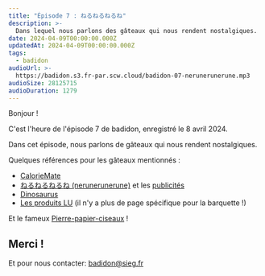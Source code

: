 ```yaml
---
title: "Épisode 7 : ねるねるねるね"
description: >-
  Dans lequel nous parlons des gâteaux qui nous rendent nostalgiques.
date: 2024-04-09T00:00:00.000Z
updatedAt: 2024-04-09T00:00:00.000Z
tags:
  - badidon
audioUrl: >-
  https://badidon.s3.fr-par.scw.cloud/badidon-07-nerunerunerune.mp3
audioSize: 28125715
audioDuration: 1279
---
```


Bonjour !

C'est l'heure de l'épisode 7 de badidon, enregistré le 8 avril 2024.

Dans cet épisode, nous parlons de gâteaux qui nous rendent nostalgiques.

Quelques références pour les gâteaux mentionnés :

- [CalorieMate](https://www.otsuka.co.jp/cmt/product/block/)
- [ねるねるねるね (nerunerunerune)](https://www.kracie.co.jp/foods/okashi/chiiku/product/introduction_01.html) et les [publicités](https://youtu.be/VPATbqsoaaw?si=xjYmo_eizZF-k-Ox)
- [Dinosaurus](https://www.lotusbakeries.be/fr/produits/dinosaurus-au-chocolat)
- [Les produits LU](https://www.lu.fr/produits/) (il n'y a plus de page spécifique pour la barquette !)

Et le fameux [Pierre-papier-ciseaux](https://fr.wikipedia.org/wiki/Pierre-papier-ciseaux) !

## Merci !

Et pour nous contacter: [badidon@sieg.fr](mailto:badidon@sieg.fr)
